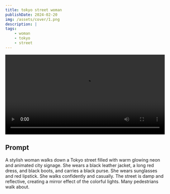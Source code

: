 ```yaml
---
title: tokyo street woman
publishDate: 2024-02-20
img: /assets/cover/1.png
description: |
tags:
    - woman
    - tokyo
    - street
---
```


<video style="width: 100%;" src="/assets/video/tokyo-walk.mp4" controls ></video>

## Prompt

A stylish woman walks down a Tokyo street filled with warm glowing neon and animated city signage. She wears a black leather jacket, a long red dress, and black boots, and carries a black purse. She wears sunglasses and red lipstick. She walks confidently and casually. The street is damp and reflective, creating a mirror effect of the colorful lights. Many pedestrians walk about.
